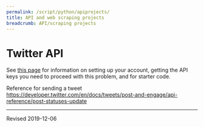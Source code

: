 ```yaml
---
permalink: /script/python/apiprojects/
title: API and web scraping projects
breadcrumb: API/scraping projects
---
```


# Twitter API

See [this page](../authenticate/) for information on setting up your account, getting the API keys you need to proceed with this problem, and for starter code.

Reference for sending a tweet
https://developer.twitter.com/en/docs/tweets/post-and-engage/api-reference/post-statuses-update



----
Revised 2019-12-06
